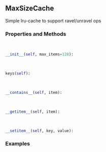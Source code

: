 ## <a id="McUtils.Scaffolding.Caches.MaxSizeCache">MaxSizeCache</a>
Simple lru-cache to support ravel/unravel ops

### Properties and Methods
<a id="McUtils.Scaffolding.Caches.MaxSizeCache.__init__" class="docs-object-method">&nbsp;</a>
```python
__init__(self, max_items=128): 
```

<a id="McUtils.Scaffolding.Caches.MaxSizeCache.keys" class="docs-object-method">&nbsp;</a>
```python
keys(self): 
```

<a id="McUtils.Scaffolding.Caches.MaxSizeCache.__contains__" class="docs-object-method">&nbsp;</a>
```python
__contains__(self, item): 
```

<a id="McUtils.Scaffolding.Caches.MaxSizeCache.__getitem__" class="docs-object-method">&nbsp;</a>
```python
__getitem__(self, item): 
```

<a id="McUtils.Scaffolding.Caches.MaxSizeCache.__setitem__" class="docs-object-method">&nbsp;</a>
```python
__setitem__(self, key, value): 
```

### Examples


